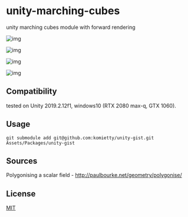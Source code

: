 # unity-marching-cubes

unity marching cubes module with forward rendering

![img](Imgs/cross.gif)

![img](Imgs/editor1.PNG)

![img](Imgs/editor2.PNG)

![img](Imgs/editor3.PNG)

## Compatibility

tested on Unity 2019.2.12f1, windows10 (RTX 2080 max-q, GTX 1060).

## Usage
`git submodule add git@github.com:komietty/unity-gist.git Assets/Packages/unity-gist`

## Sources
Polygonising a scalar field - http://paulbourke.net/geometry/polygonise/

## License
[MIT](LICENSE)
